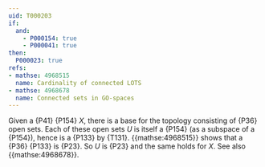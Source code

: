 ```yaml
---
uid: T000203
if:
  and:
    - P000154: true
    - P000041: true
then:
  P000023: true
refs:
- mathse: 4968515
  name: Cardinality of connected LOTS
- mathse: 4968678
  name: Connected sets in GO-spaces
---
```



Given a {P41} {P154} $X$, there is a base for the topology consisting of {P36} open sets. Each of these open sets $U$ is itself a {P154} (as a subspace of a {P154}), hence is a {P133} by {T131}. {{mathse:4968515}} shows that a {P36} {P133} is {P23}. So $U$ is {P23} and the same holds for $X$. See also {{mathse:4968678}}.
